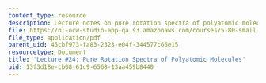 ```yaml
---
content_type: resource
description: Lecture notes on pure rotation spectra of polyatomic molecules.
file: https://ol-ocw-studio-app-qa.s3.amazonaws.com/courses/5-80-small-molecule-spectroscopy-and-dynamics-fall-2008/13f3d18ecb0861c9656813aa459b8440_24_580ln_fa08.pdf
file_type: application/pdf
parent_uid: 45cbf973-fa83-2323-e04f-344577c66e15
resourcetype: Document
title: 'Lecture #24: Pure Rotation Spectra of Polyatomic Molecules'
uid: 13f3d18e-cb08-61c9-6568-13aa459b8440
---
```

